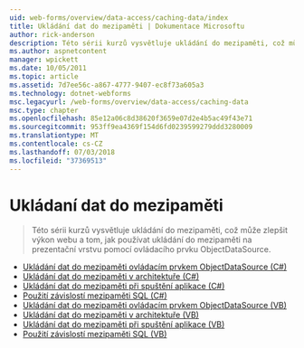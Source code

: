 ```yaml
---
uid: web-forms/overview/data-access/caching-data/index
title: Ukládání dat do mezipaměti | Dokumentace Microsoftu
author: rick-anderson
description: Této sérii kurzů vysvětluje ukládání do mezipaměti, což může zlepšit výkon webu a tom, jak používat ukládání do mezipaměti na prezentační vrstvu pomocí ovládacího prvku ObjectDataSource...
ms.author: aspnetcontent
manager: wpickett
ms.date: 10/05/2011
ms.topic: article
ms.assetid: 7d7ee56c-a867-4777-9407-ec8f73a605a3
ms.technology: dotnet-webforms
msc.legacyurl: /web-forms/overview/data-access/caching-data
msc.type: chapter
ms.openlocfilehash: 85e12a06c8d38620f3659e07d2e4b5ac49f43e71
ms.sourcegitcommit: 953ff9ea4369f154d6fd0239599279ddd3280009
ms.translationtype: MT
ms.contentlocale: cs-CZ
ms.lasthandoff: 07/03/2018
ms.locfileid: "37369513"
---
```

<a name="caching-data"></a>Ukládaní dat do mezipaměti
====================
> Této sérii kurzů vysvětluje ukládání do mezipaměti, což může zlepšit výkon webu a tom, jak používat ukládání do mezipaměti na prezentační vrstvu pomocí ovládacího prvku ObjectDataSource.


- [Ukládání dat do mezipaměti ovládacím prvkem ObjectDataSource (C#)](caching-data-with-the-objectdatasource-cs.md)
- [Ukládání dat do mezipaměti v architektuře (C#)](caching-data-in-the-architecture-cs.md)
- [Ukládání dat do mezipaměti při spuštění aplikace (C#)](caching-data-at-application-startup-cs.md)
- [Použití závislostí mezipaměti SQL (C#)](using-sql-cache-dependencies-cs.md)
- [Ukládání dat do mezipaměti ovládacím prvkem ObjectDataSource (VB)](caching-data-with-the-objectdatasource-vb.md)
- [Ukládání dat do mezipaměti v architektuře (VB)](caching-data-in-the-architecture-vb.md)
- [Ukládání dat do mezipaměti při spuštění aplikace (VB)](caching-data-at-application-startup-vb.md)
- [Použití závislostí mezipaměti SQL (VB)](using-sql-cache-dependencies-vb.md)
